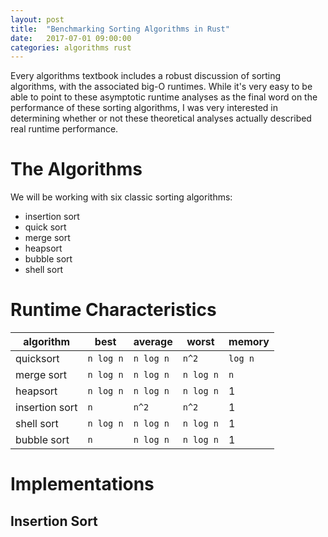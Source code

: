 ```yaml
---
layout: post
title:  "Benchmarking Sorting Algorithms in Rust"
date:   2017-07-01 09:00:00
categories: algorithms rust
---
```


Every algorithms textbook includes a robust discussion of sorting algorithms, with the associated big-O runtimes. While it's very easy to be able to point to these asymptotic runtime analyses as the final word on the performance of these sorting algorithms, I was very interested in determining whether or not these theoretical analyses actually described real runtime performance.

# The Algorithms

We will be working with six classic sorting algorithms:

* insertion sort
* quick sort
* merge sort
* heapsort
* bubble sort
* shell sort

# Runtime Characteristics

| algorithm      | best      | average   | worst     | memory  |
|----------------|-----------|-----------|-----------|---------|
| quicksort      | `n log n` | `n log n` | `n^2`     | `log n` |
| merge sort     | `n log n` | `n log n` | `n log n` | `n`     |
| heapsort       | `n log n` | `n log n` | `n log n` | 1       |
| insertion sort | `n`       | `n^2`     | `n^2`     | 1       |
| shell sort     | `n log n` | `n log n` | `n log n` | 1       |
| bubble sort    | `n`       | `n log n` | `n log n` | 1       |

# Implementations

## Insertion Sort
